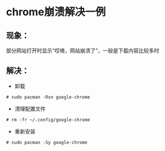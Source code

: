 # chrome崩溃解决一例
## 现象：
部分网站打开时显示“哎唷，网站崩溃了”，一般是下载内容比较多时

## 解决：
 
* 卸载
```
# sudo pacman -Rsn google-chrome
```
* 清理配置文件
```
# rm -fr ~/.config/google-chrome
```
* 重新安装
```
# sudo pacman -Sy google-chrome
```